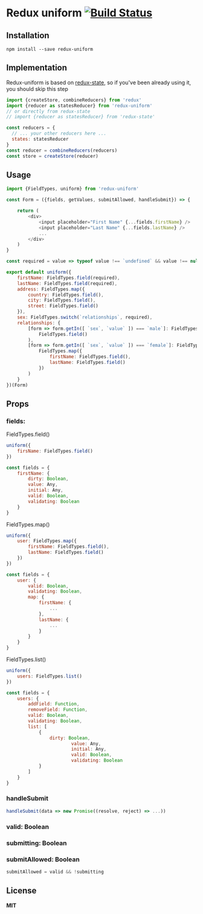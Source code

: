 # Redux uniform [![Build Status](https://travis-ci.org/babotech/redux-uniform.svg?branch=master)](https://travis-ci.org/babotech/redux-uniform)

## Installation

```
npm install --save redux-uniform
```

## Implementation

Redux-uniform is based on [redux-state](https://github.com/babotech/redux-state), so if you've been already using it, you should skip this step

```javascript
import {createStore, combineReducers} from 'redux'
import {reducer as statesReducer} from 'redux-uniform'
// or directly from redux-state
// import {reducer as statesReducer} from 'redux-state'

const reducers = {
  // ... your other reducers here ...
  states: statesReducer
}
const reducer = combineReducers(reducers)
const store = createStore(reducer)
```

## Usage

```javascript
import {FieldTypes, uniform} from 'redux-uniform'

const Form = ({fields, getValues, submitAllowed, handleSubmit}) => {

    return (
        <div>
            <input placeholder="First Name" {...fields.firstName} />
            <input placeholder="Last Name" {...fields.lastName} />
            ...
        </div>
    )
}

const required = value => typeof value !== `undefined` && value !== null && value !== ``

export default uniform({
    firstName: FieldTypes.field(required),
    lastName: FieldTypes.field(required),
    address: FieldTypes.map({
        country: FieldTypes.field(),
        city: FieldTypes.field(),
        street: FieldTypes.field()
    }),
    sex: FieldTypes.switch(`relationships`, required),
    relationships: {
        [form => form.getIn([ `sex`, `value` ]) === `male`]: FieldTypes.list(
            FieldTypes.field()
        ),
        [form => form.getIn([ `sex`, `value` ]) === `female`]: FieldTypes.list(
            FieldTypes.map({
                firstName: FieldTypes.field(),
                lastName: FieldTypes.field()
            })
        )
    }
})(Form)

```

## Props

### fields:

FieldTypes.field()
```javascript
uniform({
    firsName: FieldTypes.field()
})

const fields = {
    firstName: {
        dirty: Boolean,
        value: Any,
        initial: Any,
        valid: Boolean,
        validating: Boolean
    }
}
```

FieldTypes.map()
```javascript
uniform({
    user: FieldTypes.map({
        firstName: FieldTypes.field(),
        lastName: FieldTypes.field()
    })
})

const fields = {
    user: {
        valid: Boolean,
        validating: Boolean,
        map: {
            firstName: {
                ...
            },
            lastName: {
                ...
            }
        }
    }
}
```

FieldTypes.list()
```javascript
uniform({
    users: FieldTypes.list()
})

const fields = {
    users: {
        addField: Function,
        removeField: Function,
        valid: Boolean,
        validating: Boolean,
        list: [
            {
                dirty: Boolean,
                        value: Any,
                        initial: Any,
                        valid: Boolean,
                        validating: Boolean
            }
        ]
    }
}
```

### handleSubmit

```javascript
handleSubmit(data => new Promise((resolve, reject) => ...))
```

### valid: Boolean
### submitting: Boolean
### submitAllowed: Boolean

```javascript
submitAllowed = valid && !submitting
```

## License

**MIT**